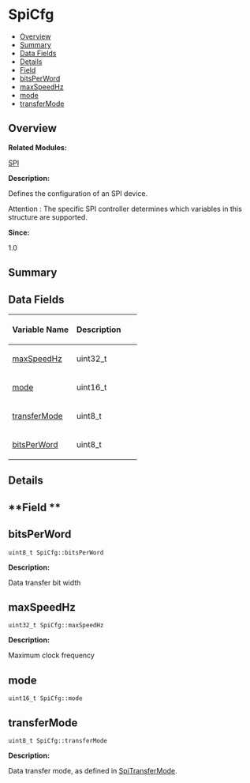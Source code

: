 # SpiCfg<a name="ZH-CN_TOPIC_0000001054879570"></a>

-   [Overview](#section1247638969165636)
-   [Summary](#section519846771165636)
-   [Data Fields](#pub-attribs)
-   [Details](#section553147246165636)
-   [Field](#section199850120165636)
-   [bitsPerWord](#ac671a8fc23e2998243695c7bd27232f3)
-   [maxSpeedHz](#a81369e5879c93f2747375dffbd5f975d)
-   [mode](#a48b7732e7d6e53d5af6ad5ce36cb96d3)
-   [transferMode](#a4193f45f83d1501f5e0ead393e1e55a1)

## **Overview**<a name="section1247638969165636"></a>

**Related Modules:**

[SPI](SPI.md)

**Description:**

Defines the configuration of an SPI device. 

Attention
:   The specific SPI controller determines which variables in this structure are supported.

**Since:**

1.0

## **Summary**<a name="section519846771165636"></a>

## Data Fields<a name="pub-attribs"></a>

<a name="table858049802165636"></a>
<table><thead align="left"><tr id="row550174029165636"><th class="cellrowborder" valign="top" width="50%" id="mcps1.1.3.1.1"><p id="p1952263539165636"><a name="p1952263539165636"></a><a name="p1952263539165636"></a>Variable Name</p>
</th>
<th class="cellrowborder" valign="top" width="50%" id="mcps1.1.3.1.2"><p id="p462307997165636"><a name="p462307997165636"></a><a name="p462307997165636"></a>Description</p>
</th>
</tr>
</thead>
<tbody><tr id="row1280153313165636"><td class="cellrowborder" valign="top" width="50%" headers="mcps1.1.3.1.1 "><p id="p220335440165636"><a name="p220335440165636"></a><a name="p220335440165636"></a><a href="SpiCfg.md#a81369e5879c93f2747375dffbd5f975d">maxSpeedHz</a></p>
</td>
<td class="cellrowborder" valign="top" width="50%" headers="mcps1.1.3.1.2 "><p id="p2108814029165636"><a name="p2108814029165636"></a><a name="p2108814029165636"></a>uint32_t </p>
</td>
</tr>
<tr id="row237708740165636"><td class="cellrowborder" valign="top" width="50%" headers="mcps1.1.3.1.1 "><p id="p1032058859165636"><a name="p1032058859165636"></a><a name="p1032058859165636"></a><a href="SpiCfg.md#a48b7732e7d6e53d5af6ad5ce36cb96d3">mode</a></p>
</td>
<td class="cellrowborder" valign="top" width="50%" headers="mcps1.1.3.1.2 "><p id="p1491825992165636"><a name="p1491825992165636"></a><a name="p1491825992165636"></a>uint16_t </p>
</td>
</tr>
<tr id="row531136347165636"><td class="cellrowborder" valign="top" width="50%" headers="mcps1.1.3.1.1 "><p id="p1233180448165636"><a name="p1233180448165636"></a><a name="p1233180448165636"></a><a href="SpiCfg.md#a4193f45f83d1501f5e0ead393e1e55a1">transferMode</a></p>
</td>
<td class="cellrowborder" valign="top" width="50%" headers="mcps1.1.3.1.2 "><p id="p1982512921165636"><a name="p1982512921165636"></a><a name="p1982512921165636"></a>uint8_t </p>
</td>
</tr>
<tr id="row1570387663165636"><td class="cellrowborder" valign="top" width="50%" headers="mcps1.1.3.1.1 "><p id="p635083884165636"><a name="p635083884165636"></a><a name="p635083884165636"></a><a href="SpiCfg.md#ac671a8fc23e2998243695c7bd27232f3">bitsPerWord</a></p>
</td>
<td class="cellrowborder" valign="top" width="50%" headers="mcps1.1.3.1.2 "><p id="p793644244165636"><a name="p793644244165636"></a><a name="p793644244165636"></a>uint8_t </p>
</td>
</tr>
</tbody>
</table>

## **Details**<a name="section553147246165636"></a>

## **Field **<a name="section199850120165636"></a>

## bitsPerWord<a name="ac671a8fc23e2998243695c7bd27232f3"></a>

```
uint8_t SpiCfg::bitsPerWord
```

 **Description:**

Data transfer bit width 

## maxSpeedHz<a name="a81369e5879c93f2747375dffbd5f975d"></a>

```
uint32_t SpiCfg::maxSpeedHz
```

 **Description:**

Maximum clock frequency 

## mode<a name="a48b7732e7d6e53d5af6ad5ce36cb96d3"></a>

```
uint16_t SpiCfg::mode
```

## transferMode<a name="a4193f45f83d1501f5e0ead393e1e55a1"></a>

```
uint8_t SpiCfg::transferMode
```

 **Description:**

Data transfer mode, as defined in  [SpiTransferMode](SPI.md#ga55946d1d895fc2b7b33007019de1668f). 

